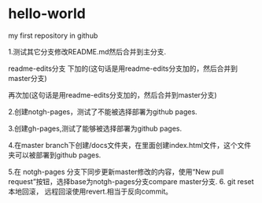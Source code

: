 # hello-world
my first repository in github

1.测试其它分支修改README.md然后合并到主分支.

  readme-edits分支 下加的(这句话是用readme-edits分支加的，然后合并到master分支)
  
  再次加(这句话是用readme-edits分支加的，然后合并到master分支)

2.创建notgh-pages，测试了不能被选择部署为github pages.

3.创建gh-pages,测试了能够被选择部署为github pages.

4.在master branch下创建/docs文件夹，在里面创建index.html文件，这个文件夹可以被部署到github pages.

5.在 notgh-pages 分支下同步更新master修改的内容，使用“New pull request”按钮，选择base为notgh-pages分支compare master分支.
6. git reset 本地回滚， 远程回滚使用revert.相当于反向commit。

